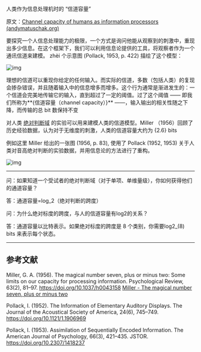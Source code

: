 人类作为信息处理机时的 “信道容量”

原文：[Channel capacity of humans as information processors (andymatuschak.org)](https://notes.andymatuschak.org/z8iJEzmLdBMoWYtQHkDohDgeWz6UBGm74qEiW)

要探究一个人信息处理能力的极限，一个方式是询问他能从观察到的刺激中，重现出多少信息。在这个框架下，我们可以利用信息论提供的工具，将观察者作为一个通讯信道来建模。 zhèi 个示意图 (Pollack, 1953, p. 422)  描绘了这个模型：

![img](https://notes.andymatuschak.org/BearImages/9119F79E-226A-4444-812A-95ECE478725D-84615-0002BE6722045500/54B6FF53-D8F9-4EF4-9637-501FC3D620C7.png)

理想的信道可以重现你给定的任何输入。而实际的信道，多数（包括人类）的复现会掺杂错误，并且随着输入中的信息增多而增多。这个行为通常是渐进发生的：一个信道会完美地传输它的输入，直到超过了一定的阈值。过了这个阈值 —— 即我们所称为**{信道容量（channel capacity）}** ——，输入输出的相关性随之下降，而传输的总 bit 数保持不变

对人类 [绝对判断域](https://notes.andymatuschak.org/ziwhFzgTbrS2uxWEkCvoJzQrDzRz5EAWWZFy) 的实验可以用来建模人类的信道模型。Miller （1956）回顾了历史经验数据，认为对于无维度的刺激，人类的信道容量大约为 {2.6} bits

例如这里 Miller 给出的一张图 (1956, p. 83), 使用了 Pollack (1952, 1953) 关于人类对音高绝对判断的实验数据，并用信息论的方法进行了重构。

![img](https://notes.andymatuschak.org/BearImages/DA4C7164-D6A1-4071-9E7A-A3FB315492B7-30732-0002A0FA5EE4ABE5/3D12BA5B-64F8-4AD4-8D08-1BE3F86CBCB8.png)

------

问：如果知道一个受试者的绝对判断域（对于单项、单维量级），你如何获得他们的通道容量？

答：通道容量=log_2（绝对判断的跨度）

问：为什么绝对标度的跨度，与人的信道容量有log2的关系？

答：通道容量以比特表示。如果绝对标度的跨度是 8 个类别，你需要log2_(8) bits 来表示每个状态。

------

## 参考文献

Miller, G. A. (1956). The magical number seven, plus or minus two: Some limits on our capacity for processing information. Psychological Review, 63(2), 81–97. https://doi.org/10.1037/h0043158 [Miller - The magical number seven, plus or minus two](https://notes.andymatuschak.org/zjfsd9pyxWQAF3HU5k7RAXhRjJBqtMEGKK27)

Pollack, I. (1952). The Information of Elementary Auditory Displays. The Journal of the Acoustical Society of America, 24(6), 745–749. https://doi.org/10.1121/1.1906969

Pollack, I. (1953). Assimilation of Sequentially Encoded Information. The American Journal of Psychology, 66(3), 421–435. JSTOR. https://doi.org/10.2307/1418237